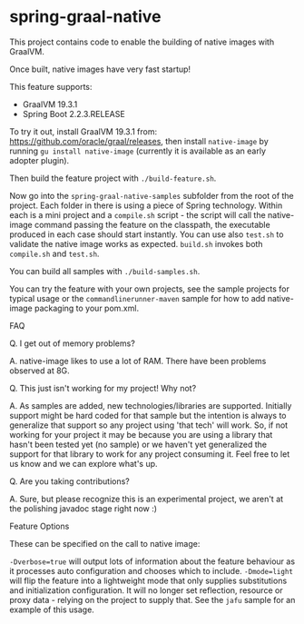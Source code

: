 # spring-graal-native

This project contains code to enable the building of native images with GraalVM.

Once built, native images have very fast startup!

This feature supports:
- GraalVM 19.3.1
- Spring Boot 2.2.3.RELEASE

To try it out, install GraalVM 19.3.1 from: https://github.com/oracle/graal/releases,
then install `native-image` by running `gu install native-image` (currently it is
available as an early adopter plugin).


Then build the feature project with `./build-feature.sh`.

Now go into the `spring-graal-native-samples` subfolder from the root of the
project. Each folder in there is using a piece of Spring technology. Within each
is a mini project and a `compile.sh` script - the script will call the 
native-image command passing the feature on the classpath, the executable produced
in each case should start instantly. You can use also `test.sh` to validate the native
image works as expected. `build.sh` invokes both `compile.sh` and `test.sh`.

You can build all samples with `./build-samples.sh`.

You can try the feature with your own projects, see the sample projects for typical
usage or the `commandlinerunner-maven` sample for how to add native-image packaging
to your pom.xml. 

FAQ

Q. I get out of memory problems?

A. native-image likes to use a lot of RAM. There have been problems observed at 8G.


Q. This just isn't working for my project! Why not?

A. As samples are added, new technologies/libraries are supported. Initially support
   might be hard coded for that sample but the intention is always to generalize
   that support so any project using 'that tech' will work. So, if not working for
   your project it may be because you are using a library that hasn't been tested
   yet (no sample) or we haven't yet generalized the support for that library to
   work for any project consuming it. Feel free to let us know and we can explore
   what's up.

Q. Are you taking contributions?

A. Sure, but please recognize this is an experimental project, we aren't at the
   polishing javadoc stage right now :)

Feature Options

These can be specified on the call to native image:

`-Dverbose=true` will output lots of information about the feature behaviour as it
processes auto configuration and chooses which to include.
`-Dmode=light` will flip the feature into a lightweight mode that only supplies
substitutions and initialization configuration. It will no longer set reflection,
resource or proxy data - relying on the project to supply that. See the `jafu`
sample for an example of this usage.

